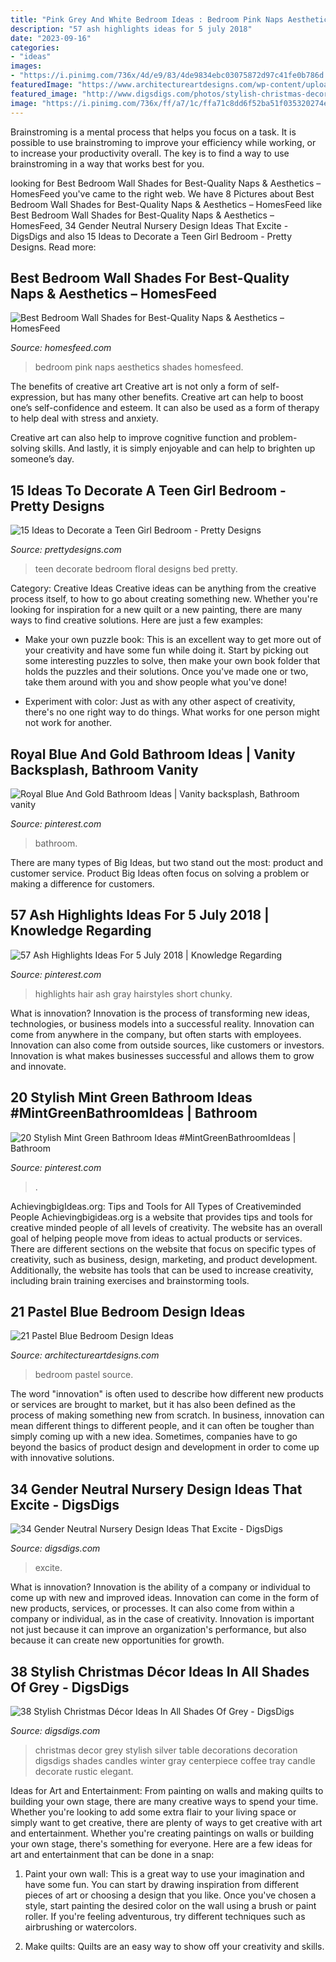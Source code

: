 ```yaml
---
title: "Pink Grey And White Bedroom Ideas : Bedroom Pink Naps Aesthetics Shades Homesfeed"
description: "57 ash highlights ideas for 5 july 2018"
date: "2023-09-16"
categories:
- "ideas"
images:
- "https://i.pinimg.com/736x/4d/e9/83/4de9834ebc03075872d97c41fe0b786d.jpg"
featuredImage: "https://www.architectureartdesigns.com/wp-content/uploads/2015/05/725.jpg"
featured_image: "http://www.digsdigs.com/photos/stylish-christmas-decor-ideas-in-all-shades-of-grey-31-554x833.jpg"
image: "https://i.pinimg.com/736x/ff/a7/1c/ffa71c8dd6f52ba51f035320274e6e7d.jpg"
---
```



Brainstroming is a mental process that helps you focus on a task. It is possible to use brainstroming to improve your efficiency while working, or to increase your productivity overall. The key is to find a way to use brainstroming in a way that works best for you.

	

		
looking for Best Bedroom Wall Shades for Best-Quality Naps &amp; Aesthetics – HomesFeed you've came to the right web. We have 8 Pictures about Best Bedroom Wall Shades for Best-Quality Naps &amp; Aesthetics – HomesFeed like Best Bedroom Wall Shades for Best-Quality Naps &amp; Aesthetics – HomesFeed, 34 Gender Neutral Nursery Design Ideas That Excite - DigsDigs and also 15 Ideas to Decorate a Teen Girl Bedroom - Pretty Designs. Read more:
		
    
## Best Bedroom Wall Shades For Best-Quality Naps &amp; Aesthetics – HomesFeed

<img loading=lazy src="http://homesfeed.com/wp-content/uploads/2019/02/baby-pink-bedroom-wall-idea-round-top-bedside-table-in-white-wood-plank-floors.jpg" onerror="this.onerror=null;this.src='https://tse4.mm.bing.net/th?id=OIP.3LW0NQq1xp5N6mndJhqaSAHaJ4&amp;pid=15.1';" alt="Best Bedroom Wall Shades for Best-Quality Naps &amp; Aesthetics – HomesFeed">

_Source: homesfeed.com_

>bedroom pink naps aesthetics shades homesfeed. 

	

The benefits of creative art
Creative art is not only a form of self-expression, but has many other benefits.
Creative art can help to boost one’s self-confidence and esteem. It can also be used as a form of therapy to help deal with stress and anxiety.

Creative art can also help to improve cognitive function and problem-solving skills. And lastly, it is simply enjoyable and can help to brighten up someone’s day.

    
## 15 Ideas To Decorate A Teen Girl Bedroom - Pretty Designs

<img loading=lazy src="https://www.prettydesigns.com/wp-content/uploads/2015/08/15-ideas-to-decorate-a-teen-girl-bedroom6.jpg" onerror="this.onerror=null;this.src='https://tse1.mm.bing.net/th?id=OIP.yObCQrTuKP5rQlrc9j0JTgHaJ4&amp;pid=15.1';" alt="15 Ideas to Decorate a Teen Girl Bedroom - Pretty Designs">

_Source: prettydesigns.com_

>teen decorate bedroom floral designs bed pretty. 

	

Category: Creative Ideas
Creative ideas can be anything from the creative process itself, to how to go about creating something new. Whether you're looking for inspiration for a new quilt or a new painting, there are many ways to find creative solutions. Here are just a few examples: 
- Make your own puzzle book: This is an excellent way to get more out of your creativity and have some fun while doing it. Start by picking out some interesting puzzles to solve, then make your own book folder that holds the puzzles and their solutions. Once you've made one or two, take them around with you and show people what you've done! 

- Experiment with color: Just as with any other aspect of creativity, there's no one right way to do things. What works for one person might not work for another.

    
## Royal Blue And Gold Bathroom Ideas | Vanity Backsplash, Bathroom Vanity

<img loading=lazy src="https://i.pinimg.com/736x/61/64/c2/6164c27081359f080a3754c0a4bece88.jpg" onerror="this.onerror=null;this.src='https://tse1.mm.bing.net/th?id=OIP.KciDnb5PzHn6Zl_ljG6O8QHaLH&amp;pid=15.1';" alt="Royal Blue And Gold Bathroom Ideas | Vanity backsplash, Bathroom vanity">

_Source: pinterest.com_

>bathroom. 

	

There are many types of Big Ideas, but two stand out the most: product and customer service. Product Big Ideas often focus on solving a problem or making a difference for customers.

    
## 57 Ash Highlights Ideas For 5 July 2018 | Knowledge Regarding

<img loading=lazy src="https://i.pinimg.com/736x/ff/a7/1c/ffa71c8dd6f52ba51f035320274e6e7d.jpg" onerror="this.onerror=null;this.src='https://tse1.mm.bing.net/th?id=OIP.3jwfC0oqLvHLlB4xahfkFAAAAA&amp;pid=15.1';" alt="57 Ash Highlights Ideas For 5 July 2018 | Knowledge Regarding">

_Source: pinterest.com_

>highlights hair ash gray hairstyles short chunky. 

	

What is innovation?
Innovation is the process of transforming new ideas, technologies, or business models into a successful reality. Innovation can come from anywhere in the company, but often starts with employees. Innovation can also come from outside sources, like customers or investors. Innovation is what makes businesses successful and allows them to grow and innovate.

    
## 20 Stylish Mint Green Bathroom Ideas #MintGreenBathroomIdeas | Bathroom

<img loading=lazy src="https://i.pinimg.com/736x/4d/e9/83/4de9834ebc03075872d97c41fe0b786d.jpg" onerror="this.onerror=null;this.src='https://tse3.mm.bing.net/th?id=OIP.NoW9_n6TPnSUucBr6cDC2QHaLH&amp;pid=15.1';" alt="20 Stylish Mint Green Bathroom Ideas #MintGreenBathroomIdeas | Bathroom">

_Source: pinterest.com_

>. 

	

AchievingbigIdeas.org: Tips and Tools for All Types of Creativeminded People
Achievingbigideas.org is a website that provides tips and tools for creative minded people of all levels of creativity. The website has an overall goal of helping people move from ideas to actual products or services. There are different sections on the website that focus on specific types of creativity, such as business, design, marketing, and product development. Additionally, the website has tools that can be used to increase creativity, including brain training exercises and brainstorming tools.

    
## 21 Pastel Blue Bedroom Design Ideas

<img loading=lazy src="https://www.architectureartdesigns.com/wp-content/uploads/2015/05/725.jpg" onerror="this.onerror=null;this.src='https://tse1.mm.bing.net/th?id=OIP.X7ZxzRRiQm9xdyW1wPBbdAHaKd&amp;pid=15.1';" alt="21 Pastel Blue Bedroom Design Ideas">

_Source: architectureartdesigns.com_

>bedroom pastel source. 

	

The word "innovation" is often used to describe how different new products or services are brought to market, but it has also been defined as the process of making something new from scratch. In business, innovation can mean different things to different people, and it can often be tougher than simply coming up with a new idea. Sometimes, companies have to go beyond the basics of product design and development in order to come up with innovative solutions.

    
## 34 Gender Neutral Nursery Design Ideas That Excite - DigsDigs

<img loading=lazy src="https://www.digsdigs.com/photos/gender-neutral-nursery-design-ideas-that-excite-8.jpg" onerror="this.onerror=null;this.src='https://tse1.mm.bing.net/th?id=OIP.CVFxt6_uz7CWI74YCQmQSgHaLJ&amp;pid=15.1';" alt="34 Gender Neutral Nursery Design Ideas That Excite - DigsDigs">

_Source: digsdigs.com_

>excite. 

	

What is innovation?
Innovation is the ability of a company or individual to come up with new and improved ideas. Innovation can come in the form of new products, services, or processes. It can also come from within a company or individual, as in the case of creativity. Innovation is important not just because it can improve an organization's performance, but also because it can create new opportunities for growth.

    
## 38 Stylish Christmas Décor Ideas In All Shades Of Grey - DigsDigs

<img loading=lazy src="http://www.digsdigs.com/photos/stylish-christmas-decor-ideas-in-all-shades-of-grey-31-554x833.jpg" onerror="this.onerror=null;this.src='https://tse3.mm.bing.net/th?id=OIP.pYk-Q_p3WhLF-w33R2UvUgHaLI&amp;pid=15.1';" alt="38 Stylish Christmas Décor Ideas In All Shades Of Grey - DigsDigs">

_Source: digsdigs.com_

>christmas decor grey stylish silver table decorations decoration digsdigs shades candles winter gray centerpiece coffee tray candle decorate rustic elegant. 

	

Ideas for Art and Entertainment: From painting on walls and making quilts to building your own stage, there are many creative ways to spend your time.
Whether you're looking to add some extra flair to your living space or simply want to get creative, there are plenty of ways to get creative with art and entertainment. Whether you're creating paintings on walls or building your own stage, there's something for everyone. Here are a few ideas for art and entertainment that can be done in a snap:
1. Paint your own wall: This is a great way to use your imagination and have some fun. You can start by drawing inspiration from different pieces of art or choosing a design that you like. Once you've chosen a style, start painting the desired color on the wall using a brush or paint roller. If you're feeling adventurous, try different techniques such as airbrushing or watercolors.

2. Make quilts: Quilts are an easy way to show off your creativity and skills.

